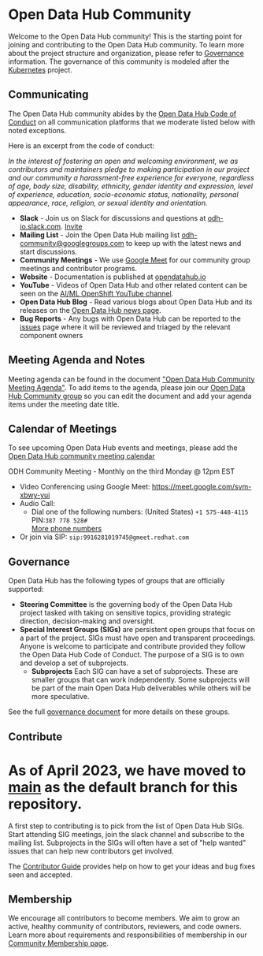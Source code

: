 # Open Data Hub Community

Welcome to the Open Data Hub community!
This is the starting point for joining and contributing to the Open Data Hub community.
To learn more about the project structure and organization, please refer to [Governance](./governance.md) information.
The governance of this community is modeled after the [Kubernetes](https://github.com/kubernetes/community) project.
## Communicating
The Open Data Hub community abides by the [Open Data Hub Code of Conduct](https://github.com/opendatahub-io/opendatahub-community/blob/master/CODE_OF_CONDUCT.md) on all communication platforms that we moderate listed below with noted exceptions.

Here is an excerpt from the code of conduct:

*In the interest of fostering an open and welcoming environment, we as contributors and maintainers pledge to making participation in our project and our community a harassment-free experience for everyone, regardless of age, body size, disability, ethnicity, gender identity and expression, level of experience, education, socio-economic status, nationality, personal appearance, race, religion, or sexual identity and orientation.*

- **Slack** - Join us on Slack for discussions and questions at [odh-io.slack.com](https://odh-io.slack.com). [Invite](https://join.slack.com/t/odh-io/shared_invite/zt-13hp18gxj-Yb34PfQyP9GDmKMU7AkVYw)
- **Mailing List** - Join the Open Data Hub mailing list [odh-community@googlegroups.com](mailto:odh-community@googlegroups.com) to keep up with the latest news and start discussions.
- **Community Meetings** - We use [Google Meet](https://meet.google.com/) for our community group meetings and contributor programs.
- **Website** - Documentation is published at [opendatahub.io](https://opendatahub.io)
- **YouTube** - Videos of Open Data Hub and other related content can be seen on the [AI/ML OpenShift YouTube channel](https://www.youtube.com/playlist?list=PLaR6Rq6Z4Iqcg2znnClv-xbj93Q_wcY8L).
- **Open Data Hub Blog** - Read various blogs about Open Data Hub and its releases on the [Open Data Hub news page](https://opendatahub.io/news.html).
- **Bug Reports** - Any bugs with Open Data Hub can be reported to the [issues](https://github.com/opendatahub-io/opendatahub-community/issues) page where it will be reviewed and triaged by the relevant component owners

## Meeting Agenda and Notes
Meeting agenda can be found in the document ["Open Data Hub Community Meeting Agenda"](https://docs.google.com/document/d/1u6Kwn_uBwrlYnEE1wBkK-7USXCFuD_0IU8gKhGdfuuw/edit?usp=sharing).
To add items to the agenda, please join our [Open Data Hub Community group](https://groups.google.com/g/odh-community) so you can edit the document and add your agenda items under the meeting date title.


## Calendar of Meetings
To see upcoming Open Data Hub events and meetings, please add the [Open Data Hub 
community meeting calendar](https://meet.google.com/svm-xbwy-yui)

ODH Community Meeting - Monthly on the third Monday @ 12pm EST
- Video  Conferencing using Google Meet: https://meet.google.com/svm-xbwy-yui
- Audio Call: 
  - Dial one of the following numbers: (United States) `+1 575-448-4115` PIN:`387 778 528#`
    <br>[More phone numbers](https://tel.meet/svm-xbwy-yui?pin=9916281019745)
- Or join via SIP: `sip:9916281019745@gmeet.redhat.com`

## Governance
Open Data Hub has the following types of groups that are officially supported:
- **Steering Committee** is the governing body of the Open Data Hub project tasked with taking on sensitive topics, providing strategic direction, decision-making and oversight.
- **Special Interest Groups (SIGs)** are persistent open groups that focus on a part of the project. SIGs must have open and transparent proceedings. Anyone is welcome to participate and contribute provided they follow the Open Data Hub Code of Conduct. The purpose of a SIG is to own and develop a set of subprojects.
  - **Subprojects** Each SIG can have a set of subprojects. These are smaller groups that can work independently. Some subprojects will be part of the main Open Data Hub deliverables while others will be more speculative.

See the full [governance document](./governance.md) for more details on these groups.

## Contribute

# As of April 2023, we have moved to [main](https://github.com/opendatahub-io/opendatahub-community/tree/main) as the default branch for this repository.

A first step to contributing is to pick from the list of Open Data Hub SIGs. Start attending SIG meetings, join the slack channel and subscribe to the mailing list. Subprojects in the SIGs will often have a set of "help wanted" issues that can help new contributors get involved.

The [Contributor Guide](./contributing.md) provides help on how to get your ideas and bug fixes seen and accepted.


## Membership
We encourage all contributors to become members. We aim to grow an active, healthy community of contributors, reviewers, and code owners. Learn more about requirements and responsibilities of membership in our [Community Membership page](./community-membership.md).

